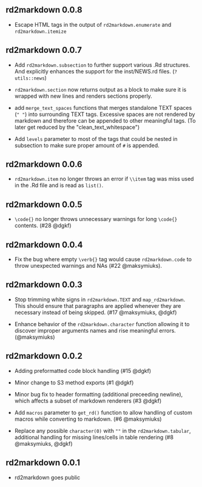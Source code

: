 rd2markdown 0.0.8
-----------------

* Escape HTML tags in the output of `rd2markdown.enumerate` and `rd2markdown.itemize`
  
rd2markdown 0.0.7
-----------------

* Add `rd2markdown.subsection` to further support various .Rd structures. And 
  explicitly enhances the support for the inst/NEWS.rd files. (`?utils::news`)

* `rd2markdown.section` now returns output as a block to make sure it is 
  wrapped with new lines and renders sections properly.
  
* add `merge_text_spaces` functions that merges standalone TEXT 
  spaces (`" "`) into surrounding TEXT tags. Excessive spaces are not rendered
  by markdown and therefore can be appended to other meaningful tags. (To later
  get reduced by the "clean_text_whitespace")
  
* Add `levels` parameter to most of the tags that could be nested in subsection
  to make sure proper amount of `#` is appended.

rd2markdown 0.0.6
-----------------

* `rd2markdown.item` no longer throws an error if `\\item` tag was miss used in
  the .Rd file and is read as `list()`.

rd2markdown 0.0.5
-----------------

* `\code{}` no longer throws unnecessary warnings for long `\code{}` contents.
  (#28 @dgkf)


rd2markdown 0.0.4
-----------------

* Fix the bug where empty `\verb{}` tag would cause `rd2markdown.code` to throw unexpected 
  warnings and NAs (#22 @maksymiuks).


rd2markdown 0.0.3
-----------------

* Stop trimming white signs in `rd2markdown.TEXT` and `map_rd2markdown`. This
  should ensure that paragraphs are applied whenever they are necessary
  instead of being skipped. (#17 @maksymiuks, @dgkf)

* Enhance behavior of the `rd2markdown.character` function allowing it 
  to discover improper arguments names and rise meaningful errors. (@maksymiuks)

rd2markdown 0.0.2
-----------------

* Adding preformatted code block handling (#15 @dgkf)

* Minor change to S3 method exports (#1 @dgkf)

* Minor bug fix to header formatting (additional preceeding newline), which
  affects a subset of markdown renderers (#3 @dgkf)

* Add `macros` parameter to `get_rd()` function to allow handling of 
  custom macros while converting to markdown. (#6 @maksymiuks)
  
* Replace any possible `character(0)` with `""` in the `rd2markdown.tabular`,
  additional handling for missing lines/cells in table rendering 
  (#8 @maksymiuks, @dgkf)
  
rd2markdown 0.0.1
-----------------

* rd2markdown goes public
